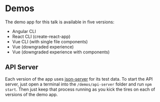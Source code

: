 
# Demos

The demo app for this talk is available in five versions:

* Angular CLI
* React CLI (create-react-app)
* Vue CLI (with single file components)
* Vue (downgraded experience)
* Vue (downgraded experience with components)

## API Server

Each version of the app uses [json-server](https://github.com/typicode/json-server) for its test data. To start the API server, just open a terminal into the `/demos/api-server` folder and run `npm start`. Then just keep that process running as you kick the tires on each of versions of the demo app.
